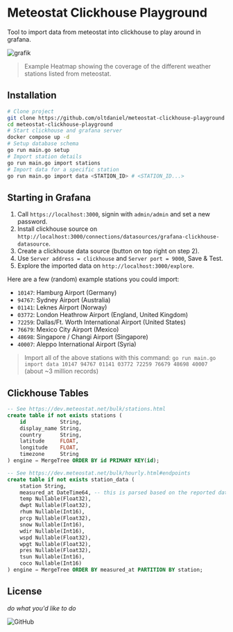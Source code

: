 # Meteostat Clickhouse Playground

Tool to import data from meteostat into clickhouse to play around in grafana.

![grafik](https://github.com/oltdaniel/meteostat-clickhouse-playground/assets/53529846/0468d5a9-505e-45e8-98d8-8c78091b1a44)

> Example Heatmap showing the coverage of the different weather stations listed from meteostat.

## Installation

```bash
# Clone project
git clone https://github.com/oltdaniel/meteostat-clickhouse-playground
cd meteostat-clickhouse-playground
# Start clickhouse and grafana server
docker compose up -d
# Setup database schema
go run main.go setup
# Import station details
go run main.go import stations
# Import data for a specific station
go run main.go import data <STATION_ID> # <STATION_ID...>
```

## Starting in Grafana

1. Call `https://localhost:3000`, signin with `admin/admin` and set a new password.
2. Install clickhouse source on `http://localhost:3000/connections/datasources/grafana-clickhouse-datasource`.
3. Create a clickhouse data source (button on top right on step 2).
4. Use `Server address = clickhouse` and `Server port = 9000`, Save & Test.
5. Explore the imported data on `http://localhost:3000/explore`.

Here are a few (random) example stations you could import:
- `10147`: Hamburg Airport (Germany)
- `94767`: Sydney Airport (Australia)
- `01141`: Leknes Airport (Norway)
- `03772`: London Heathrow Airport (England, United Kingdom)
- `72259`: Dallas/Ft. Worth International  Airport (United States)
- `76679`: Mexico City Airport (Mexico)
- `48698`: Singapore / Changi Airport (Singapore)
- `40007`: Aleppo International Airport (Syria)

> Import all of the above stations with this command: `go run main.go import data 10147 94767 01141 03772 72259 76679 48698 40007` (about ~3 million records)

## Clickhouse Tables

```sql
-- See https://dev.meteostat.net/bulk/stations.html
create table if not exists stations (
	id           String,
	display_name String,
	country      String,
	latitude     FLOAT,
	longitude    FLOAT,
	timezone     String
) engine = MergeTree ORDER BY id PRIMARY KEY(id);

-- See https://dev.meteostat.net/bulk/hourly.html#endpoints
create table if not exists station_data (
	station String,
	measured_at DateTime64, -- this is parsed based on the reported date and hour, converted to the stations timezone
	temp Nullable(Float32),
	dwpt Nullable(Float32),
	rhum Nullable(Int16),
	prcp Nullable(Float32),
	snow Nullable(Int16),
	wdir Nullable(Int16),
	wspd Nullable(Float32),
	wpgt Nullable(Float32),
	pres Nullable(Float32),
	tsun Nullable(Int16),
	coco Nullable(Int16)
) engine = MergeTree ORDER BY measured_at PARTITION BY station;
```

## License

_do what you'd like to do_

![GitHub](https://img.shields.io/github/license/oltdaniel/meteostat-clickhouse-playground)
